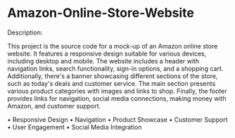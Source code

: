 # Amazon-Online-Store-Website

Description:

This project is the source code for a mock-up of an Amazon online store website.
It features a responsive design suitable for various devices, including desktop and mobile.
The website includes a header with navigation links, search functionality, sign-in
options, and a shopping cart. Additionally, there's a banner showcasing different sections
of the store, such as today's deals and customer service. The main section presents
various product categories with images and links to shop. Finally, the footer provides
links for navigation, social media connections, making money with Amazon, and
customer support.

• Responsive Design
• Navigation
• Product Showcase
• Customer Support
• User Engagement
• Social Media Integration

